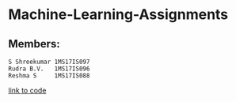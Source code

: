 # Machine-Learning-Assignments
 ## Members:
    S Shreekumar 1MS17IS097 
    Rudra B.V.   1MS17IS096 
    Reshma S     1MS17IS088
    
[link to code](https://github.com/shreekumarchittani/Machine-Learning-Assignments/blob/master/Assignment_MLP/mlp.py)
